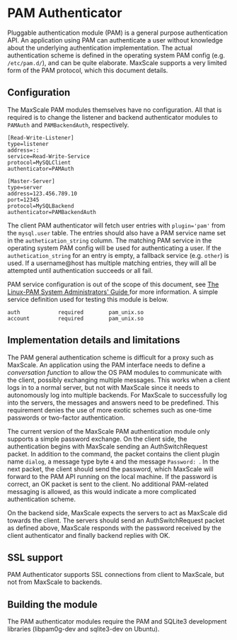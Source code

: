 # PAM Authenticator

Pluggable authentication module (PAM) is a general purpose authentication API.
An application using PAM can authenticate a user without knowledge about the
underlying authentication implementation. The actual authentication scheme is
defined in the operating system PAM config (e.g. `/etc/pam.d/`), and can be
quite elaborate. MaxScale supports a very limited form of the PAM protocol,
which this document details.

## Configuration

The MaxScale PAM modules themselves have no configuration. All that is required
is to change the listener and backend authenticator modules to `PAMAuth` and
`PAMBackendAuth`, respectively.

```
[Read-Write-Listener]
type=listener
address=::
service=Read-Write-Service
protocol=MySQLClient
authenticator=PAMAuth

[Master-Server]
type=server
address=123.456.789.10
port=12345
protocol=MySQLBackend
authenticator=PAMBackendAuth
```

The client PAM authenticator will fetch user entries with `plugin='pam'` from
the `mysql.user` table. The entries should also have a PAM service name set in
the `authetication_string` column. The matching PAM service in the operating
system PAM config will be used for authenticating a user. If the
`authetication_string` for an entry is empty, a fallback service (e.g. `other`)
is used. If a username@host has multiple matching entries, they will all be
attempted until authentication succeeds or all fail.

PAM service configuration is out of the scope of this document, see
[The Linux-PAM System Administrators' Guide
](http://www.linux-pam.org/Linux-PAM-html/Linux-PAM_SAG.html) for more
information. A simple service definition used for testing this module is below.

```
auth            required        pam_unix.so
account         required        pam_unix.so
```

## Implementation details and limitations

The PAM general authentication scheme is difficult for a proxy such as MaxScale.
An application using the PAM interface needs to define a *conversation function*
to allow the OS PAM modules to communicate with the client, possibly exchanging
multiple messages. This works when a client logs in to a normal server, but not
with MaxScale since it needs to autonomously log into multiple backends. For
MaxScale to successfully log into the servers, the messages and answers need to
be predefined. This requirement denies the use of more exotic schemes such as
one-time passwords or two-factor authentication.

The current version of the MaxScale PAM authentication module only supports a
simple password exchange. On the client side, the authentication begins with
MaxScale sending an AuthSwitchRequest packet. In addition to the command, the
packet contains the client plugin name `dialog`, a message type byte `4` and the
message `Password: `. In the next packet, the client should send the password,
which MaxScale will forward to the PAM API running on the local machine. If the
password is correct, an OK packet is sent to the client. No additional
PAM-related messaging is allowed, as this would indicate a more complicated
authentication scheme.

On the backend side, MaxScale expects the servers to act as MaxScale did towards
the client. The servers should send an AuthSwitchRequest packet as defined
above, MaxScale responds with the password received by the client authenticator
and finally backend replies with OK.

## SSL support

PAM Authenticator supports SSL connections from client to MaxScale, but not from
MaxScale to backends.

## Building the module

The PAM authenticator modules require the PAM and SQLite3 development
libraries (libpam0g-dev and sqlite3-dev on Ubuntu).
